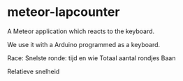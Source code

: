 meteor-lapcounter
=================

A Meteor application which reacts to the keyboard.

We use it with a Arduino programmed as a keyboard.

Race:
Snelste ronde: tijd en wie
Totaal aantal rondjes
Baan


Relatieve snelheid  